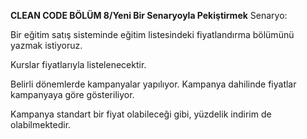 ******************CLEAN CODE BÖLÜM 8/Yeni Bir Senaryoyla Pekiştirmek******************
Senaryo:

Bir eğitim satış sisteminde eğitim listesindeki fiyatlandırma bölümünü yazmak istiyoruz.

Kurslar fiyatlarıyla listelenecektir.

Belirli dönemlerde kampanyalar yapılıyor. Kampanya dahilinde fiyatlar kampanyaya göre gösteriliyor.

Kampanya standart bir fiyat olabileceği gibi, yüzdelik indirim de olabilmektedir.